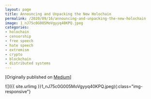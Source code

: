 ```yaml
---
layout: page
title: Announcing and Unpacking the New Holochain
permalink: /2020/09/16/announcing-and-unpacking-the-new-holochain
image: 1_nJ75c0G005MoVgyyq40KPQ.jpeg
categories:
- holochain
- censorship
- free speech
- hate speech
- extremism
- crypto
- blockchain
- distributed systems
---
```

[Originally published on [Medium](https://medium.com/holochain/unpacking-the-new-holochain-f54da3ca99b7)]

![]({{ site.urlimg }}1_nJ75c0G005MoVgyyq40KPQ.jpeg){:class="img-responsive"}
